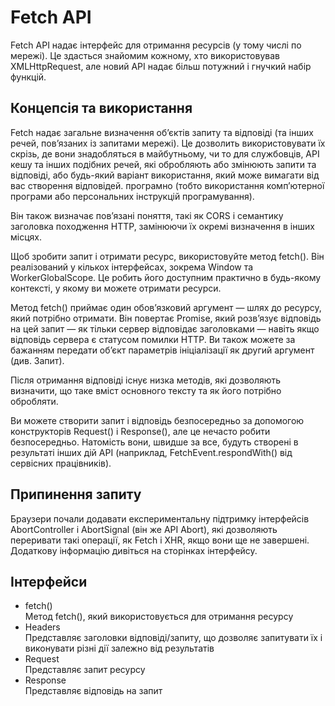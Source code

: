 # Fetch API

Fetch API надає інтерфейс для отримання ресурсів (у тому числі по мережі). Це здасться знайомим кожному, хто використовував XMLHttpRequest, але новий API надає більш потужний і гнучкий набір функцій.

## Концепсія та використання
Fetch надає загальне визначення об’єктів запиту та відповіді (та інших речей, пов’язаних із запитами мережі). Це дозволить використовувати їх скрізь, де вони знадобляться в майбутньому, чи то для службовців, API кешу та інших подібних речей, які обробляють або змінюють запити та відповіді, або будь-який варіант використання, який може вимагати від вас створення відповідей. програмно (тобто використання комп’ютерної програми або персональних інструкцій програмування).  

Він також визначає пов’язані поняття, такі як CORS і семантику заголовка походження HTTP, замінюючи їх окремі визначення в інших місцях.  

Щоб зробити запит і отримати ресурс, використовуйте метод fetch(). Він реалізований у кількох інтерфейсах, зокрема Window та WorkerGlobalScope. Це робить його доступним практично в будь-якому контексті, у якому ви можете отримати ресурси.  

Метод fetch() приймає один обов’язковий аргумент — шлях до ресурсу, який потрібно отримати. Він повертає Promise, який розв’язує відповідь на цей запит — як тільки сервер відповідає заголовками — навіть якщо відповідь сервера є статусом помилки HTTP. Ви також можете за бажанням передати об’єкт параметрів ініціалізації як другий аргумент (див. Запит).  

Після отримання відповіді існує низка методів, які дозволяють визначити, що таке вміст основного тексту та як його потрібно обробляти.  

Ви можете створити запит і відповідь безпосередньо за допомогою конструкторів Request() і Response(), але це нечасто робити безпосередньо. Натомість вони, швидше за все, будуть створені в результаті інших дій API (наприклад, FetchEvent.respondWith() від сервісних працівників).

## Припинення запиту
Браузери почали додавати експериментальну підтримку інтерфейсів AbortController і AbortSignal (він же API Abort), які дозволяють переривати такі операції, як Fetch і XHR, якщо вони ще не завершені. Додаткову інформацію дивіться на сторінках інтерфейсу.

## Інтерфейси
- fetch()  
    Метод fetch(), який використовується для отримання ресурсу
- Headers  
    Представляє заголовки відповіді/запиту, що дозволяє запитувати їх і виконувати різні дії залежно від результатів
- Request  
    Представляє запит ресурсу
- Response  
    Представляє відповідь на запит 